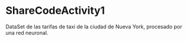 # ShareCodeActivity1
DataSet de las tarifas de taxi de la ciudad de Nueva York, procesado por una red neuronal.